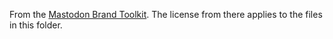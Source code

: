 From the [Mastodon Brand Toolkit](https://joinmastodon.org/branding). The license from there applies to the files in this folder.
